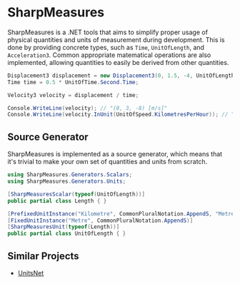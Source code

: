 # SharpMeasures

SharpMeasures is a .NET tools that aims to simplify proper usage of physical quantities and units of measurement during development. This is done by providing concrete types, such as `Time`, `UnitOfLength`, and `Acceleration3`. Common appropriate matematical operations are also implemented, allowing quantities to easily be derived from other quantities.

```csharp
Displacement3 displacement = new Displacement3(0, 1.5, -4, UnitOfLength.Metre);
Time time = 0.5 * UnitOfTime.Second.Time;

Velocity3 velocity = displacement / time;

Console.WriteLine(velocity); // "(0, 3, -8) [m/s]"
Console.WriteLine(velocity.InUnit(UnitOfSpeed.KilometresPerHour)); // "(0, 10.8, 28.8)"
```

## Source Generator

SharpMeasures is implemented as a source generator, which means that it's trivial to make your own set of quantities and units from scratch.

```csharp
using SharpMeasures.Generators.Scalars;
using SharpMeasures.Generators.Units;

[SharpMeasuresScalar(typeof(UnitOfLength))]
public partial class Length { }

[PrefixedUnitInstance("Kilometre", CommonPluralNotation.AppendS, "Metre", MetricPrefixName.Kilo)]
[FixedUnitInstance("Metre", CommonPluralNotation.AppendS)]
[SharpMeasuresUnit(typeof(Length))]
public partial class UnitOfLength { }
```

## Similar Projects

   - [UnitsNet](https://github.com/angularsen/UnitsNet)
